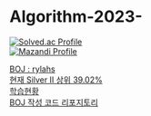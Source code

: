 # Algorithm-2023-
[![Solved.ac Profile](http://mazassumnida.wtf/api/generate_badge?boj=rylahs)](https://solved.ac/rylahs)    
[![Mazandi Profile](http://mazandi.herokuapp.com/api?handle=rylahs&theme=dark)](https://solved.ac/rylahs)    

[BOJ : rylahs](https://github.com/rylahs/BOJ/blob/main/README.md)    
[현재 Silver II 상위 39.02%](https://solved.ac/profile/rylahs)    
[학습현황](https://github.com/rylahs/Lecture/blob/main/BaaaaaaaaaaaaaaaaaaaaarkingDog/ReadMe.md)    
[BOJ 작성 코드 리포지토리](https://github.com/rylahs/Algorithm-2023-)

